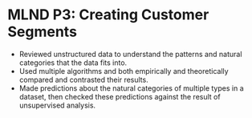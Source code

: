 MLND P3: Creating Customer Segments
===================================
* Reviewed unstructured data to understand the patterns and natural categories that the data fits into. 
* Used multiple algorithms and both empirically and theoretically compared and contrasted their results. 
* Made predictions about the natural categories of multiple types in a dataset, then checked these predictions against the result of unsupervised analysis.
